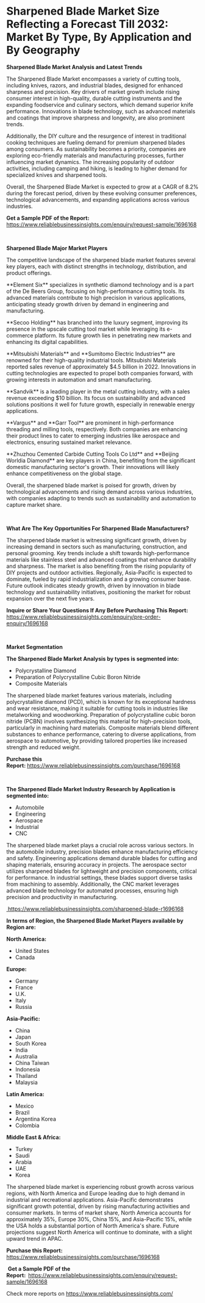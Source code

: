 <p><h1>Sharpened Blade Market Size Reflecting a Forecast Till 2032: Market By Type, By Application and By Geography</h1></p><p><strong>Sharpened Blade Market Analysis and Latest Trends</strong></p>
<p><p>The Sharpened Blade Market encompasses a variety of cutting tools, including knives, razors, and industrial blades, designed for enhanced sharpness and precision. Key drivers of market growth include rising consumer interest in high-quality, durable cutting instruments and the expanding foodservice and culinary sectors, which demand superior knife performance. Innovations in blade technology, such as advanced materials and coatings that improve sharpness and longevity, are also prominent trends.</p><p>Additionally, the DIY culture and the resurgence of interest in traditional cooking techniques are fueling demand for premium sharpened blades among consumers. As sustainability becomes a priority, companies are exploring eco-friendly materials and manufacturing processes, further influencing market dynamics. The increasing popularity of outdoor activities, including camping and hiking, is leading to higher demand for specialized knives and sharpened tools. </p><p>Overall, the Sharpened Blade Market is expected to grow at a CAGR of 8.2% during the forecast period, driven by these evolving consumer preferences, technological advancements, and expanding applications across various industries.</p></p>
<p><strong>Get a Sample PDF of the Report:&nbsp;</strong> <a href="https://www.reliablebusinessinsights.com/enquiry/request-sample/1696168?utm_campaign=101&utm_medium=2&utm_source=Github&utm_content=ia&utm_term=08012025&utm_id=sharpened-blade">https://www.reliablebusinessinsights.com/enquiry/request-sample/1696168</a></p>
<p>&nbsp;</p>
<p><strong>Sharpened Blade Major Market Players</strong></p>
<p><p>The competitive landscape of the sharpened blade market features several key players, each with distinct strengths in technology, distribution, and product offerings. </p><p>**Element Six** specializes in synthetic diamond technology and is a part of the De Beers Group, focusing on high-performance cutting tools. Its advanced materials contribute to high precision in various applications, anticipating steady growth driven by demand in engineering and manufacturing.</p><p>**Secoo Holding** has branched into the luxury segment, improving its presence in the upscale cutting tool market while leveraging its e-commerce platform. Its future growth lies in penetrating new markets and enhancing its digital capabilities.</p><p>**Mitsubishi Materials** and **Sumitomo Electric Industries** are renowned for their high-quality industrial tools. Mitsubishi Materials reported sales revenue of approximately $4.5 billion in 2022. Innovations in cutting technologies are expected to propel both companies forward, with growing interests in automation and smart manufacturing.</p><p>**Sandvik** is a leading player in the metal cutting industry, with a sales revenue exceeding $10 billion. Its focus on sustainability and advanced solutions positions it well for future growth, especially in renewable energy applications.</p><p>**Vargus** and **Garr Tool** are prominent in high-performance threading and milling tools, respectively. Both companies are enhancing their product lines to cater to emerging industries like aerospace and electronics, ensuring sustained market relevance.</p><p>**Zhuzhou Cemented Carbide Cutting Tools Co Ltd** and **Beijing Worldia Diamond** are key players in China, benefiting from the significant domestic manufacturing sector's growth. Their innovations will likely enhance competitiveness on the global stage.</p><p>Overall, the sharpened blade market is poised for growth, driven by technological advancements and rising demand across various industries, with companies adapting to trends such as sustainability and automation to capture market share.</p></p>
<p>&nbsp;</p>
<p><strong>What Are The Key Opportunities For Sharpened Blade Manufacturers?</strong></p>
<p><p>The sharpened blade market is witnessing significant growth, driven by increasing demand in sectors such as manufacturing, construction, and personal grooming. Key trends include a shift towards high-performance materials like stainless steel and advanced coatings that enhance durability and sharpness. The market is also benefiting from the rising popularity of DIY projects and outdoor activities. Regionally, Asia-Pacific is expected to dominate, fueled by rapid industrialization and a growing consumer base. Future outlook indicates steady growth, driven by innovation in blade technology and sustainability initiatives, positioning the market for robust expansion over the next five years.</p></p>
<p><strong>Inquire or Share Your Questions If Any Before Purchasing This Report:</strong> <a href="https://www.reliablebusinessinsights.com/enquiry/pre-order-enquiry/1696168?utm_campaign=101&utm_medium=2&utm_source=Github&utm_content=ia&utm_term=08012025&utm_id=sharpened-blade">https://www.reliablebusinessinsights.com/enquiry/pre-order-enquiry/1696168</a></p>
<p>&nbsp;</p>
<p><strong>Market Segmentation</strong></p>
<p><strong>The Sharpened Blade Market Analysis by types is segmented into:</strong></p>
<p><ul><li>Polycrystalline Diamond</li><li>Preparation of Polycrystalline Cubic Boron Nitride</li><li>Composite Materials</li></ul></p>
<p><p>The sharpened blade market features various materials, including polycrystalline diamond (PCD), which is known for its exceptional hardness and wear resistance, making it suitable for cutting tools in industries like metalworking and woodworking. Preparation of polycrystalline cubic boron nitride (PCBN) involves synthesizing this material for high-precision tools, particularly in machining hard materials. Composite materials blend different substances to enhance performance, catering to diverse applications, from aerospace to automotive, by providing tailored properties like increased strength and reduced weight.</p></p>
<p><strong>Purchase this Report:&nbsp;</strong><a href="https://www.reliablebusinessinsights.com/purchase/1696168?utm_campaign=101&utm_medium=2&utm_source=Github&utm_content=ia&utm_term=08012025&utm_id=sharpened-blade">https://www.reliablebusinessinsights.com/purchase/1696168</a></p>
<p>&nbsp;</p>
<p><strong>The Sharpened Blade Market Industry Research by Application is segmented into:</strong></p>
<p><ul><li>Automobile</li><li>Engineering</li><li>Aerospace</li><li>Industrial</li><li>CNC</li></ul></p>
<p><p>The sharpened blade market plays a crucial role across various sectors. In the automobile industry, precision blades enhance manufacturing efficiency and safety. Engineering applications demand durable blades for cutting and shaping materials, ensuring accuracy in projects. The aerospace sector utilizes sharpened blades for lightweight and precision components, critical for performance. In industrial settings, these blades support diverse tasks from machining to assembly. Additionally, the CNC market leverages advanced blade technology for automated processes, ensuring high precision and productivity in manufacturing.</p></p>
<p><a href="https://www.reliablebusinessinsights.com/sharpened-blade-r1696168?utm_campaign=101&utm_medium=2&utm_source=Github&utm_content=ia&utm_term=08012025&utm_id=sharpened-blade">&nbsp;https://www.reliablebusinessinsights.com/sharpened-blade-r1696168</a></p>
<p><strong>In terms of Region, the Sharpened Blade Market Players available by Region are:</strong></p>
<p>
    <p> <strong> North America: </strong>
        <ul>
            <li>United States</li>
            <li>Canada</li>
        </ul>
        </p> 
    <p> <strong> Europe: </strong>
        <ul>
            <li>Germany</li>
            <li>France</li>
            <li>U.K.</li>
            <li>Italy</li>
            <li>Russia</li>
        </ul>
        </p> 
    <p> <strong> Asia-Pacific: </strong>
        <ul>
            <li>China</li>
            <li>Japan</li>
            <li>South Korea</li>
            <li>India</li>
            <li>Australia</li>
            <li>China Taiwan</li>
            <li>Indonesia</li>
            <li>Thailand</li>
            <li>Malaysia</li>
        </ul>
        </p> 
    <p> <strong> Latin America: </strong>
        <ul>
            <li>Mexico</li>
            <li>Brazil</li>
            <li>Argentina Korea</li>
            <li>Colombia</li>
        </ul>
        </p> 
    <p> <strong> Middle East & Africa: </strong>
        <ul>
            <li>Turkey</li>
            <li>Saudi</li>
            <li>Arabia</li>
            <li>UAE</li>
            <li>Korea</li>
        </ul>
    </p>
    </p>
<p><p>The sharpened blade market is experiencing robust growth across various regions, with North America and Europe leading due to high demand in industrial and recreational applications. Asia-Pacific demonstrates significant growth potential, driven by rising manufacturing activities and consumer markets. In terms of market share, North America accounts for approximately 35%, Europe 30%, China 15%, and Asia-Pacific 15%, while the USA holds a substantial portion of North America's share. Future projections suggest North America will continue to dominate, with a slight upward trend in APAC.</p></p>
<p><strong>Purchase this Report: </strong><a href="https://www.reliablebusinessinsights.com/purchase/1696168?utm_campaign=101&utm_medium=2&utm_source=Github&utm_content=ia&utm_term=08012025&utm_id=sharpened-blade">https://www.reliablebusinessinsights.com/purchase/1696168</a></p>
<p>&nbsp;<strong>Get a Sample PDF of the Report:&nbsp;&nbsp;</strong><a href="https://www.reliablebusinessinsights.com/enquiry/request-sample/1696168?utm_campaign=101&utm_medium=2&utm_source=Github&utm_content=ia&utm_term=08012025&utm_id=sharpened-blade">https://www.reliablebusinessinsights.com/enquiry/request-sample/1696168</a></p>
<p><strong></strong></p>
<p>Check more reports on <a href="https://www.reliablebusinessinsights.com/?utm_campaign=101&utm_medium=2&utm_source=Github&utm_content=ia&utm_term=08012025&utm_id=sharpened-blade">https://www.reliablebusinessinsights.com/</a></p>